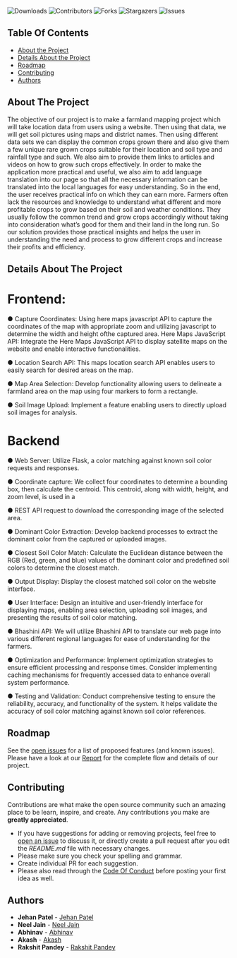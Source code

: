 
![Downloads](https://img.shields.io/github/downloads/JehanPatel/FarmlandMapping/total) ![Contributors](https://img.shields.io/github/contributors/JehanPatel/FarmlandMapping?color=dark-green) ![Forks](https://img.shields.io/github/forks/JehanPatel/FarmlandMapping?style=social) ![Stargazers](https://img.shields.io/github/stars/JehanPatel/FarmlandMapping?style=social) ![Issues](https://img.shields.io/github/issues/JehanPatel/FarmlandMapping) 

## Table Of Contents

* [About the Project](#about-the-project)
* [Details About the Project](#Details-About-The-Project)
* [Roadmap](#roadmap)
* [Contributing](#contributing)
* [Authors](#authors)

## About The Project

The objective of our project is to make a farmland mapping project which will take location data from users using a website. Then using that data, we will get soil pictures using maps and
district names. Then using different data sets we can display the common crops grown there and also give them a few unique rare grown crops suitable for their location and soil type and rainfall type and such. We also aim to provide them links to articles and videos on how to grow such crops effectively. In order to make the application more practical and useful, we also aim to add language translation into our page so that all the necessary information can be translated into the local languages for easy understanding. So in the end, the user receives practical info on which they can earn more. Farmers often lack the resources and knowledge to understand what different and more profitable crops to grow based on their soil and weather conditions. They usually follow the common trend and grow crops accordingly without taking into consideration what’s good for them and their land in the long run. So our solution provides those practical insights and helps the user in understanding the need and process to grow different crops and increase their profits and efficiency.

## Details About The Project

# Frontend:

● Capture Coordinates:
Using here maps javascript API to capture the coordinates of the map with appropriate zoom and utilizing javascript to determine the width and height ofthe captured area. Here Maps JavaScript API: Integrate the Here Maps JavaScript API to display satellite maps on the website and enable interactive functionalities.

● Location Search API: This maps location search API enables users to easily search for desired areas on the map.

● Map Area Selection: Develop functionality allowing users to delineate a farmland area on the map using four markers to form a rectangle.

● Soil Image Upload: Implement a feature enabling users to directly upload soil images for analysis.

# Backend

● Web Server: Utilize Flask, a color matching against known soil color requests and responses.

● Coordinate capture: We collect four coordinates to determine a bounding box, then calculate the centroid. This centroid, along with width, height, and zoom level, is used in a

● REST API request to download the corresponding image of the selected area.

● Dominant Color Extraction: Develop backend processes to extract the dominant color from the captured or uploaded images.

● Closest Soil Color Match: Calculate the Euclidean distance between the RGB (Red, green, and blue) values of the dominant color and predefined soil colors to determine the closest match.

● Output Display: Display the closest matched soil color on the website interface.

● User Interface: Design an intuitive and user-friendly interface for displaying maps, enabling area selection, uploading soil images, and presenting the results of soil color matching.

● Bhashini API: We will utilize Bhashini API to translate our web page into various different regional languages for ease of understanding for the farmers.

● Optimization and Performance: Implement optimization strategies to ensure efficient processing and response times. Consider implementing caching mechanisms for frequently accessed data to enhance overall system performance.

● Testing and Validation: Conduct comprehensive testing to ensure the reliability, accuracy, and functionality of the system. It helps validate the accuracy of soil color matching against known soil color references.

## Roadmap

See the [open issues](https://github.com/JehanPatel/FarmlandMapping/issues) for a list of proposed features (and known issues).
Please have a look at our [Report](https://github.com/JehanPatel/FarmlandMapping/blob/main/Group_071_21BCE10551_Phase%202_Final%20Report.pdf) for the complete flow and details of our project.

## Contributing

Contributions are what make the open source community such an amazing place to be learn, inspire, and create. Any contributions you make are **greatly appreciated**.
* If you have suggestions for adding or removing projects, feel free to [open an issue](https://github.com/JehanPatel/FarmlandMapping/issues/new) to discuss it, or directly create a pull request after you edit the *README.md* file with necessary changes.
* Please make sure you check your spelling and grammar.
* Create individual PR for each suggestion.
* Please also read through the [Code Of Conduct](https://github.com/JehanPatel/FarmlandMapping/blob/main/CODE_OF_CONDUCT.md) before posting your first idea as well.

## Authors

* **Jehan Patel** - [Jehan Patel](https://github.com/JehanPatel)
* **Neel Jain** - [Neel Jain](https://github.com/Neel-2002)
* **Abhinav** - [Abhinav](https://github.com/Abhinav4291)
* **Akash** - [Akash](https://github.com/akashgithub427)
* **Rakshit Pandey** - [Rakshit Pandey](https://github.com/rakshit1104)

